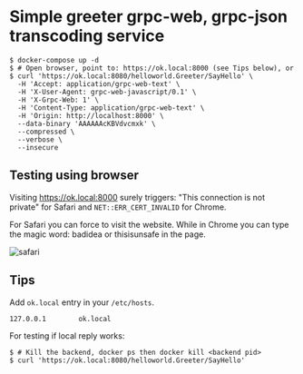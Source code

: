 # Simple greeter grpc-web, grpc-json transcoding service

```
$ docker-compose up -d
$ # Open browser, point to: https://ok.local:8000 (see Tips below), or
$ curl 'https://ok.local:8080/helloworld.Greeter/SayHello' \
  -H 'Accept: application/grpc-web-text' \
  -H 'X-User-Agent: grpc-web-javascript/0.1' \
  -H 'X-Grpc-Web: 1' \
  -H 'Content-Type: application/grpc-web-text' \
  -H 'Origin: http://localhost:8000' \
  --data-binary 'AAAAAAcKBVdvcmxk' \
  --compressed \
  --verbose \
  --insecure
```

## Testing using browser

Visiting https://ok.local:8000 surely triggers: "This connection is not private" for Safari and `NET::ERR_CERT_INVALID` for Chrome.

For Safari you can force to visit the website. While in Chrome you can type the magic word: badidea
or thisisunsafe in the page.

![safari](https://user-images.githubusercontent.com/73152/87927676-c61a8080-caad-11ea-909a-3456a94ab9c9.png)

## Tips

Add `ok.local` entry in your `/etc/hosts`.

```
127.0.0.1        ok.local
```

For testing if local reply works:

```
$ # Kill the backend, docker ps then docker kill <backend pid>
$ curl 'https://ok.local:8080/helloworld.Greeter/SayHello'
```
